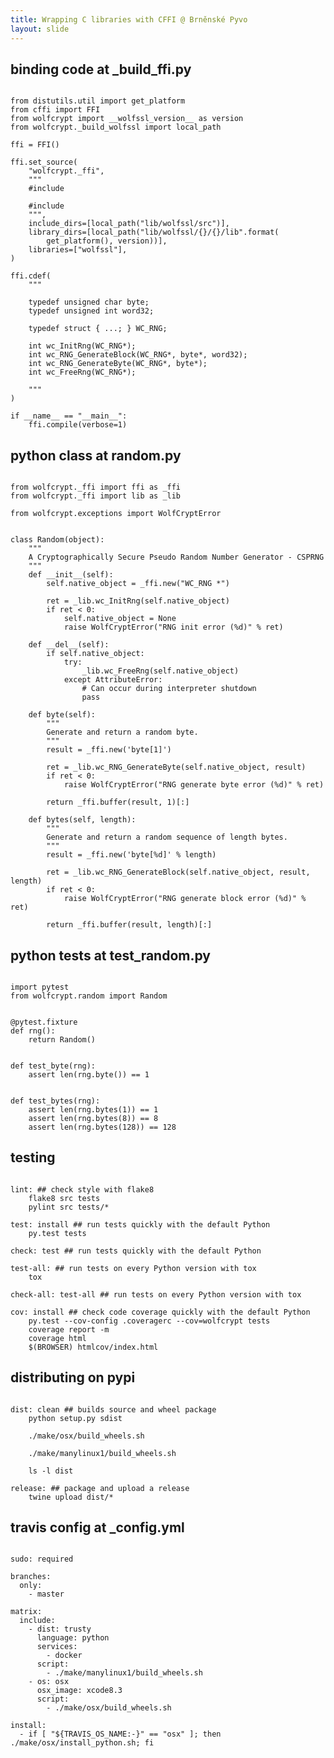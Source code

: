 ```yaml
---
title: Wrapping C libraries with CFFI @ Brněnské Pyvo
layout: slide
---
```


<section data-markdown data-transition="none"><script type="text/template">
  {% include img.html src="logos/pyvo.png" width="25%" %}

  ## Brněnské Pyvo

  ### Wrapping C libraries with CFFI

  <br>

  March 29, 2018
</script></section>

<section data-markdown data-transition="none"><script type="text/template">
  ## Who am I ?

  <div class="row">
    <div class="column">
      {% include img.html src="logos/avatar.png" width="90%" %}
    </div>
    <div class="column">
      <br><br><br><br>
      <h3>Moisés Guimarães</h3>
      <ul>
        <li>Software engineer&nbsp;&nbsp;&nbsp;&nbsp;&nbsp;&nbsp;&nbsp;&nbsp;&nbsp;&nbsp;&nbsp;&nbsp;&nbsp;&nbsp;&nbsp;</li>
        <li>Infosec specialist</li>
      </ul>
    </div>
  </div>
</script></section>

<section data-markdown data-transition="none"><script type="text/template">
  ## Who am I ?

  <div class="row">
    <div class="column">
      {% include img.html src="logos/avatulhu.png" width="90%" %}
    </div>
    <div class="column">
      <br><br><br><br>
      <h3>Moisés Guimarães</h3>
      <ul>
        <li>Software engineer&nbsp;&nbsp;&nbsp;&nbsp;&nbsp;&nbsp;&nbsp;&nbsp;&nbsp;&nbsp;&nbsp;&nbsp;&nbsp;&nbsp;&nbsp;</li>
        <li>Infosec specialist</li>
        <li>And many other things <font color="#00CC00">(;,;)</font></li>
      </ul>
    </div>
  </div>
</script></section>

<section data-markdown data-transition="none"><script type="text/template">
  ## Where am I from ?

  <div class="row">
    <div class="column">
      {% include img.html src="logos/jampa.png" width="90%" %}
    </div>
    <div class="column">
      <br><br><br><br>
      <h2>🇧🇷 Brasil</h2>
      <h3>João Pessoa - PB</h3>
    </div>
  </div>
</script></section>

<section data-markdown data-transition="none"><script type="text/template">
  ## Where am I from ?

  <div class="row">
    <div class="column">
      {% include img.html src="logos/jampa-centro.png" width="90%" %}
    </div>
    <div class="column">
      <br><br><br><br>
      <h2>🇧🇷 Brasil</h2>
      <h3>João Pessoa - PB</h3>
    </div>
  </div>
</script></section>

<section data-markdown data-transition="none"><script type="text/template">
  ## Where am I from ?

  <div class="row">
    <div class="column">
      {% include img.html src="logos/jampa-praia.png" width="90%" %}
    </div>
    <div class="column">
      <br><br><br><br>
      <h2>🇧🇷 Brasil</h2>
      <h3>João Pessoa - PB</h3>
    </div>
  </div>
</script></section>

<section data-markdown data-transition="none"><script type="text/template">
  # Why are we
  # here _TODAY_ ?
</script></section>

<section data-markdown data-transition="none"><script type="text/template">
  # we ❤️ 🐍&nbsp;&nbsp;
</script></section>
<section data-markdown data-transition="none"><script type="text/template">
  # we ❤️ 🍺&nbsp;&nbsp;
</script></section>

<section data-markdown data-transition="none"><script type="text/template">
  ## the problem

  <br>

  - Some libraries are written in C/C++

  - But we ❤️ 🐍 and **want to** code in 🐍
</script></section>

<section data-markdown data-transition="none"><script type="text/template">
  ## the options

  <br>

  [ CPython | ctypes | cffi | Cython ]
</script></section>

<section data-markdown data-transition="none"><script type="text/template">
  ## the choice

  <br>

  [ CPython | ctypes | **cffi** | Cython ]
</script></section>

<section data-markdown data-transition="none"><script type="text/template">
  ## where to start

  <br>

  {% include img.html src="logos/cookie.png" width="60%" %}
</script></section>

<section data-markdown data-transition="none"><script type="text/template">
  # the solution
</script></section>

<section data-transition="none">
<h2>binding code at _build_ffi.py</h2>

<pre><code class="python" data-trim data-noescape>
from distutils.util import get_platform
from cffi import FFI
from wolfcrypt import __wolfssl_version__ as version
from wolfcrypt._build_wolfssl import local_path

ffi = FFI()

ffi.set_source(
    "wolfcrypt._ffi",
    """
    #include <wolfssl/options.h>

    #include <wolfssl/wolfcrypt/random.h>
    """,
    include_dirs=[local_path("lib/wolfssl/src")],
    library_dirs=[local_path("lib/wolfssl/{}/{}/lib".format(
        get_platform(), version))],
    libraries=["wolfssl"],
)

ffi.cdef(
    """

    typedef unsigned char byte;
    typedef unsigned int word32;

    typedef struct { ...; } WC_RNG;

    int wc_InitRng(WC_RNG*);
    int wc_RNG_GenerateBlock(WC_RNG*, byte*, word32);
    int wc_RNG_GenerateByte(WC_RNG*, byte*);
    int wc_FreeRng(WC_RNG*);

    """
)

if __name__ == "__main__":
    ffi.compile(verbose=1)
</code></pre>
</section>

<section data-transition="none">
<h2>python class at random.py</h2>

<pre><code class="python" data-trim data-noescape>
from wolfcrypt._ffi import ffi as _ffi
from wolfcrypt._ffi import lib as _lib

from wolfcrypt.exceptions import WolfCryptError


class Random(object):
    """
    A Cryptographically Secure Pseudo Random Number Generator - CSPRNG
    """
    def __init__(self):
        self.native_object = _ffi.new("WC_RNG *")

        ret = _lib.wc_InitRng(self.native_object)
        if ret < 0:
            self.native_object = None
            raise WolfCryptError("RNG init error (%d)" % ret)

    def __del__(self):
        if self.native_object:
            try:
                _lib.wc_FreeRng(self.native_object)
            except AttributeError:
                # Can occur during interpreter shutdown
                pass

    def byte(self):
        """
        Generate and return a random byte.
        """
        result = _ffi.new('byte[1]')

        ret = _lib.wc_RNG_GenerateByte(self.native_object, result)
        if ret < 0:
            raise WolfCryptError("RNG generate byte error (%d)" % ret)

        return _ffi.buffer(result, 1)[:]

    def bytes(self, length):
        """
        Generate and return a random sequence of length bytes.
        """
        result = _ffi.new('byte[%d]' % length)

        ret = _lib.wc_RNG_GenerateBlock(self.native_object, result, length)
        if ret < 0:
            raise WolfCryptError("RNG generate block error (%d)" % ret)

        return _ffi.buffer(result, length)[:]
</code></pre>
</section>

<section data-transition="none">
<h2>python tests at test_random.py</h2>

<pre><code class="python" data-trim data-noescape>
import pytest
from wolfcrypt.random import Random


@pytest.fixture
def rng():
    return Random()


def test_byte(rng):
    assert len(rng.byte()) == 1


def test_bytes(rng):
    assert len(rng.bytes(1)) == 1
    assert len(rng.bytes(8)) == 8
    assert len(rng.bytes(128)) == 128
</code></pre>
</section>

<section data-transition="none">
<h2>testing</h2>

<pre><code class="yaml" data-trim data-noescape>
lint: ## check style with flake8
	flake8 src tests
	pylint src tests/*

test: install ## run tests quickly with the default Python
	py.test tests

check: test ## run tests quickly with the default Python

test-all: ## run tests on every Python version with tox
	tox

check-all: test-all ## run tests on every Python version with tox

cov: install ## check code coverage quickly with the default Python
	py.test --cov-config .coveragerc --cov=wolfcrypt tests
	coverage report -m
	coverage html
	$(BROWSER) htmlcov/index.html
</code></pre>
</section>

<section data-transition="none">
<h2>distributing on pypi</h2>

<pre><code class="yaml" data-trim data-noescape>
dist: clean ## builds source and wheel package
	python setup.py sdist
	
	./make/osx/build_wheels.sh

	./make/manylinux1/build_wheels.sh

	ls -l dist

release: ## package and upload a release
	twine upload dist/*
</code></pre>
</section>

<section data-transition="none">
<h2>travis config at _config.yml</h2>

<pre><code class="yaml" data-trim data-noescape>
sudo: required

branches:
  only:
    - master

matrix:
  include:
    - dist: trusty
      language: python
      services:
        - docker
      script:
        - ./make/manylinux1/build_wheels.sh
    - os: osx
      osx_image: xcode8.3
      script:
        - ./make/osx/build_wheels.sh

install:
  - if [ "${TRAVIS_OS_NAME:-}" == "osx" ]; then ./make/osx/install_python.sh; fi
</code></pre>
</section>

<section data-markdown data-transition="none"><script type="text/template">
  # Thanks

  ## and lets 🍺
</script></section>